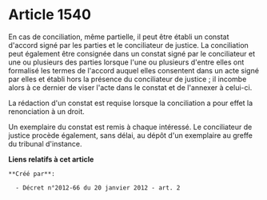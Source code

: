 # Article 1540

En cas de conciliation, même partielle, il peut être établi un constat d'accord signé par les parties et le conciliateur de
justice. La conciliation peut également être consignée dans un constat signé par le conciliateur et une ou plusieurs des
parties lorsque l'une ou plusieurs d'entre elles ont formalisé les termes de l'accord auquel elles consentent dans un acte
signé par elles et établi hors la présence du conciliateur de justice ; il incombe alors à ce dernier de viser l'acte dans le
constat et de l'annexer à celui-ci. 

La rédaction d'un constat est requise lorsque la conciliation a pour effet la renonciation à un droit. 

Un exemplaire du constat est remis à chaque intéressé. Le conciliateur de justice procède également, sans délai, au dépôt
d'un exemplaire au greffe du tribunal d'instance.

**Liens relatifs à cet article**

	**Créé par**:

	  - Décret n°2012-66 du 20 janvier 2012 - art. 2
